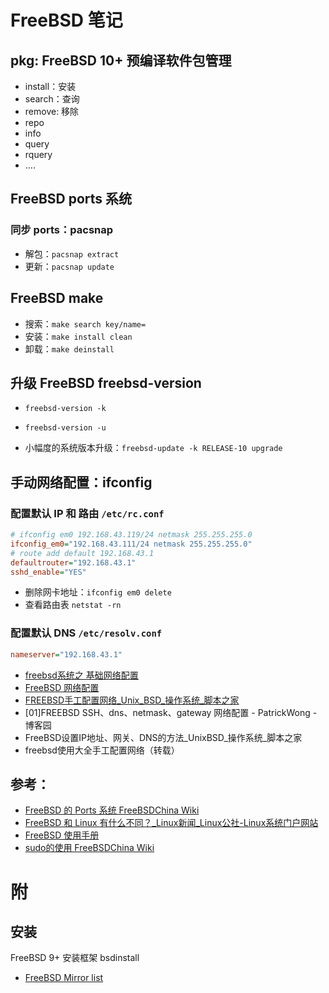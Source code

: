 <link href="../css/style.css" rel="stylesheet" type="text/css" />


# FreeBSD 笔记

## pkg: FreeBSD 10+ 预编译软件包管理

+ install：安装
+ search：查询
+ remove: 移除
+ repo
+ info
+ query
+ rquery
+ ....

## FreeBSD ports 系统
### 同步 ports：pacsnap

+ 解包：`pacsnap extract`
+ 更新：`pacsnap update`

## FreeBSD make

+ 搜索：`make search key/name=`
+ 安装：`make install clean`
+ 卸载：`make deinstall`

## 升级 FreeBSD freebsd-version 

+ `freebsd-version -k`
+ `freebsd-version -u`

+ 小幅度的系统版本升级：`freebsd-update -k RELEASE-10 upgrade` 

## 手动网络配置：ifconfig
### 配置默认 IP 和 路由 `/etc/rc.conf`

```ini
# ifconfig em0 192.168.43.119/24 netmask 255.255.255.0
ifconfig_em0="192.168.43.111/24 netmask 255.255.255.0" 
# route add default 192.168.43.1
defaultrouter="192.168.43.1" 
sshd_enable="YES"
```

[^net_ini]: 如果不是手动使用 ifconfig 给网卡添加 ip ，那么通常需要重启 `netif` 和 `routing` 服务。


+ 删除网卡地址：`ifconfig em0 delete`
+ 查看路由表 `netstat -rn`

### 配置默认 DNS `/etc/resolv.conf`

```ini
nameserver="192.168.43.1"
```

+ [freebsd系统之 基础网络配置](https://www.cnblogs.com/gailuo/p/9483958.html)
+ [FreeBSD 网络配置](https://wiki.freebsdchina.org/faq/networking)
+ [FREEBSD手工配置网络_Unix_BSD_操作系统_脚本之家](http://www.jb51.net/os/Unix/1448_all.html)
+ [01]FREEBSD SSH、dns、netmask、gateway 网络配置 - PatrickWong - 博客园
+ FreeBSD设置IP地址、网关、DNS的方法_UnixBSD_操作系统_脚本之家
+ freebsd使用大全手工配置网络（转载）

## 参考：

+ [FreeBSD 的 Ports 系统 FreeBSDChina Wiki](https://wiki.freebsdchina.org/faq/ports#%E6%80%8E%E4%B9%88%E5%AE%89%E8%A3%85_ports_%E7%B3%BB%E7%BB%9F)
+ [FreeBSD 和 Linux 有什么不同？_Linux新闻_Linux公社-Linux系统门户网站](http://www.linuxidc.com/Linux/2015-07/120834.htm)
+ [FreeBSD 使用手册](https://www.freebsd.org/doc/zh_CN/books/handbook/book.html#ports-overview)
+ [sudo的使用 FreeBSDChina Wiki](https://wiki.freebsdchina.org/doc/s/sudo_with_sudo)

[^freebsd]: FreeBSD 使用 `OpenRC` 作为系统的 `init`。因此，所有 OpenRC 指令（如 service /etc/rc.d/.. start）都可用。
[^singer_user]: FreeBSD 的单用户模式就在系统引导时的选择序列中。因此，无需对引导或者内核参数进行修改。

# 附

## 安装

FreeBSD 9+ 安装框架 bsdinstall

+ [FreeBSD Mirror list](http://mirrors.ustc.edu.cn/freebsd/releases)

